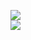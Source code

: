 [![](https://img.shields.io/badge/Made%20With-Github%20Spray-lightgrey.svg?style=for-the-badge&logo=github)](https://github.com/Annihil/github-spray#24446)  
[![](https://i.imgur.com/2DrTn0Z.gif)](https://github.com/Annihil/github-spray)